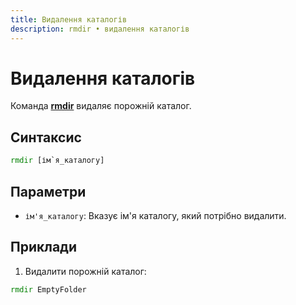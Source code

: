 ```yaml
---
title: Видалення каталогів
description: rmdir • видалення каталогів
---
```


# Видалення каталогів

Команда **[rmdir](https://docs.microsoft.com/en-us/windows-server/administration/windows-commands/rmdir 'Microsoft Dosc')** видаляє порожній каталог.

## Синтаксис

```cmd
rmdir [ім`я_каталогу]
```

## Параметри

- `ім'я_каталогу`: Вказує ім'я каталогу, який потрібно видалити.

## Приклади

1. Видалити порожній каталог:

```cmd
rmdir EmptyFolder
```
